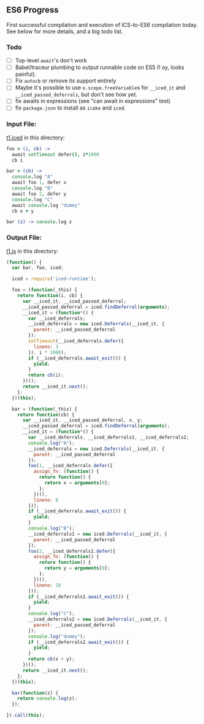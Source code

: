 
## ES6 Progress

First successful compilation and execution of ICS-to-ES6 compilation today. See below for
more details, and a big todo list.

### Todo
  - [ ] Top-level `await`'s don't work
  - [ ] Babel/traceur plumbing to output runnable code on ES5 (! oy, looks painful).
  - [ ] Fix `autocb` or remove its support entirely
  - [ ] Maybe it's possible to use `o.scope.freeVariable`s for `__iced_it` and
        `__iced_passed_deferrals`,  but don't see how yet.
  - [ ] fix awaits in expressions (see "can await in expressions" test)
  - [ ] fix `package.json` to install as `icake` and `iced`.

### Input File:

[t1.iced](./t1.iced) in this directory:

```coffeescript
foo = (i, cb) ->
  await setTimeout defer(), i*1000
  cb i

bar = (cb) ->
  console.log "A"
  await foo 1, defer x
  console.log "B"
  await foo 2, defer y
  console.log "C"
  await console.log "dummy"
  cb x + y

bar (z) -> console.log z
```

### Output File:

[t1.js](./t1.js) in this directory:

```javascript
(function() {
  var bar, foo, iced;

  iced = require('iced-runtime');

  foo = (function(_this) {
    return function(i, cb) {
      var __iced_it, __iced_passed_deferral;
      __iced_passed_deferral = iced.findDeferral(arguments);
      __iced_it = (function*() {
        var __iced_deferrals;
        __iced_deferrals = new iced.Deferrals(__iced_it, {
          parent: __iced_passed_deferral
        });
        setTimeout(__iced_deferrals.defer({
          lineno: 3
        }), i * 1000);
        if (__iced_deferrals.await_exit()) {
          yield;
        }
        return cb(i);
      })();
      return __iced_it.next();
    };
  })(this);

  bar = (function(_this) {
    return function(cb) {
      var __iced_it, __iced_passed_deferral, x, y;
      __iced_passed_deferral = iced.findDeferral(arguments);
      __iced_it = (function*() {
        var __iced_deferrals, __iced_deferrals1, __iced_deferrals2;
        console.log("A");
        __iced_deferrals = new iced.Deferrals(__iced_it, {
          parent: __iced_passed_deferral
        });
        foo(1, __iced_deferrals.defer({
          assign_fn: (function() {
            return function() {
              return x = arguments[0];
            };
          })(),
          lineno: 8
        }));
        if (__iced_deferrals.await_exit()) {
          yield;
        }
        console.log("B");
        __iced_deferrals1 = new iced.Deferrals(__iced_it, {
          parent: __iced_passed_deferral
        });
        foo(2, __iced_deferrals1.defer({
          assign_fn: (function() {
            return function() {
              return y = arguments[0];
            };
          })(),
          lineno: 10
        }));
        if (__iced_deferrals1.await_exit()) {
          yield;
        }
        console.log("C");
        __iced_deferrals2 = new iced.Deferrals(__iced_it, {
          parent: __iced_passed_deferral
        });
        console.log("dummy");
        if (__iced_deferrals2.await_exit()) {
          yield;
        }
        return cb(x + y);
      })();
      return __iced_it.next();
    };
  })(this);

  bar(function(z) {
    return console.log(z);
  });

}).call(this);
```
